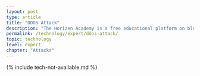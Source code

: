 ```yaml
---
layout: post
type: article
title: "DDOS Attack"
description: "The Horizen Academy is a free educational platform on blockchain technology, cryptocurrency, and privacy. This chapter is is not available yet. We add content frequently, sign up for our newsletter for notifications when it's released."
permalink: /technology/expert/ddos-attack/
topic: technology
level: expert
chapter: "Attacks"
---
```


{% include tech-not-available.md %}
